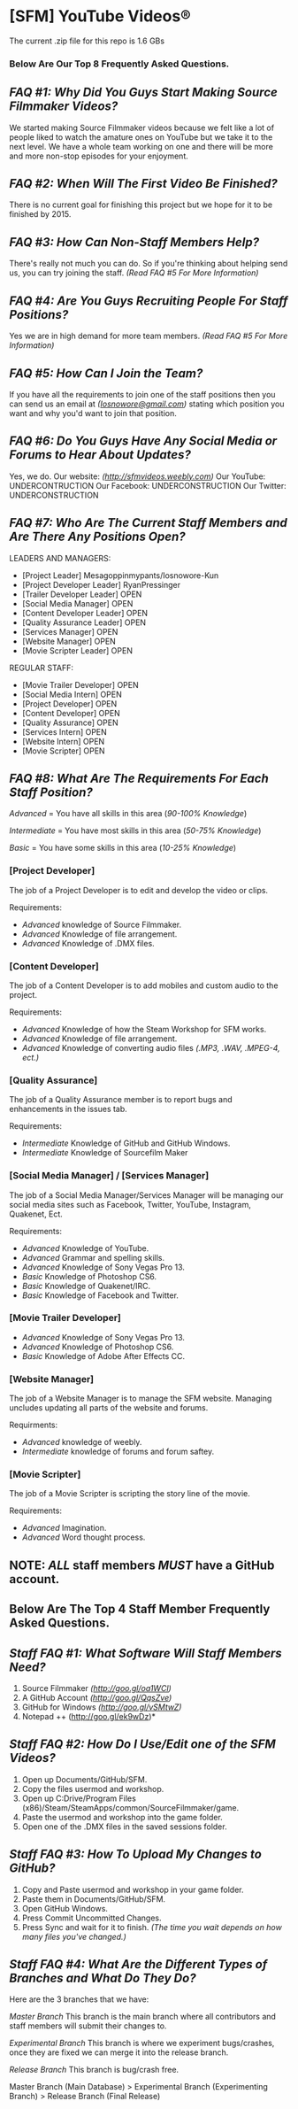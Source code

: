 **[SFM] YouTube Videos®**
=========================
The current .zip file for this repo is 1.6 GBs
### Below Are Our Top 8 Frequently Asked Questions.

*FAQ #1: Why Did You Guys Start Making Source Filmmaker Videos?*
----------------------------------------------------------------
We started making Source Filmmaker videos because we felt like a lot of people liked to watch the amature ones on YouTube
but we take it to the next level. We have a whole team working on one and there will be more and more non-stop episodes
for your enjoyment.

*FAQ #2: When Will The First Video Be Finished?*
------------------------------------------------
There is no current goal for finishing this project but we hope for it
to be finished by 2015.

*FAQ #3: How Can Non-Staff Members Help?*
-----------------------------------------
There's really not much you can do. So if you're thinking about helping send us, you can try joining
the staff. *(Read FAQ #5 For More Information)*

*FAQ #4: Are You Guys Recruiting People For Staff Positions?*
-------------------------------------------------------------
Yes we are in high demand for more team members. *(Read FAQ #5 For More Information)*

*FAQ #5: How Can I Join the Team?*
---------------------------------
If you have all the requirements to join one of the staff positions then you can send us an email
at *(Iosnowore@gmail.com)* stating which position you want and why you'd want to join that position.

*FAQ #6: Do You Guys Have Any Social Media or Forums to Hear About Updates?*
-----------------------------------------------------------------------
Yes, we do.
Our website: *(http://sfmvideos.weebly.com)*
Our YouTube: UNDERCONTRUCTION
Our Facebook: UNDERCONSTRUCTION
Our Twitter: UNDERCONSTRUCTION

*FAQ #7: Who Are The Current Staff Members and Are There Any Positions Open?*
-----------------------------------------------------------------------------
LEADERS AND MANAGERS:
- [Project Leader] Mesagoppinmypants/Iosnowore-Kun
- [Project Developer Leader] RyanPressinger
- [Trailer Developer Leader] OPEN
- [Social Media Manager] OPEN
- [Content Developer Leader] OPEN
- [Quality Assurance Leader] OPEN
- [Services Manager] OPEN
- [Website Manager] OPEN
- [Movie Scripter Leader] OPEN

REGULAR STAFF:

- [Movie Trailer Developer] OPEN
- [Social Media Intern] OPEN
- [Project Developer] OPEN
- [Content Developer] OPEN
- [Quality Assurance] OPEN
- [Services Intern] OPEN
- [Website Intern] OPEN
- [Movie Scripter] OPEN

*FAQ #8: What Are The Requirements For Each Staff Position?*
------------------------------------------------------------
*Advanced* = You have all skills in this area (*90-100% Knowledge*)

*Intermediate* = You have most skills in this area (*50-75% Knowledge*)

*Basic* = You have some skills in this area (*10-25% Knowledge*)

### [Project Developer]
The job of a Project Developer is to edit and develop the video or clips.

Requirements:
- *Advanced* knowledge of Source Filmmaker.
- *Advanced* Knowledge of file arrangement.
- *Advanced* Knowledge of .DMX files.

### [Content Developer]
The job of a Content Developer is to add mobiles and custom audio to the project.

Requirements:
- *Advanced* Knowledge of how the Steam Workshop for SFM works.
- *Advanced* Knowledge of file arrangement.
- *Advanced* Knowledge of converting audio files *(.MP3, .WAV, .MPEG-4, ect.)*

### [Quality Assurance]
The job of a Quality Assurance member is to report bugs and enhancements in the issues tab.

Requirements:
- *Intermediate* Knowledge of GitHub and GitHub Windows.
- *Intermediate* Knowledge of Sourcefilm Maker

### [Social Media Manager] / [Services Manager]
The job of a Social Media Manager/Services Manager will be managing our social media sites such as Facebook,
Twitter, YouTube, Instagram, Quakenet, Ect.

Requirements:
- *Advanced* Knowledge of YouTube.
- *Advanced* Grammar and spelling skills.
- *Advanced* Knowledge of Sony Vegas Pro 13.
- *Basic* Knowledge of Photoshop CS6.
- *Basic* Knowledge of Quakenet/IRC.
- *Basic* Knowledge of Facebook and Twitter.

### [Movie Trailer Developer]
- *Advanced* Knowledge of Sony Vegas Pro 13.
- *Advanced* Knowledge of Photoshop CS6.
- *Basic* Knowledge of Adobe After Effects CC.

### [Website Manager]
The job of a Website Manager is to manage the SFM website. Managing uncludes updating all parts of the website and forums.

Requirments:
- *Advanced* knowledge of weebly.
- *Intermediate* knowledge of forums and forum saftey.

### [Movie Scripter]
The job of a Movie Scripter is scripting the story line of the movie.

Requirements:
- *Advanced* Imagination.
- *Advanced* Word thought process.

NOTE: *ALL* staff members *MUST* have a GitHub account.
-------------------------------------------------------

**Below Are The Top 4 Staff Member Frequently Asked Questions.**
----------------------------------------------------------------
*Staff FAQ #1: What Software Will Staff Members Need?*
------------------------------------------------------
1. Source Filmmaker *(http://goo.gl/oa1WCl)*
3. A GitHub Account *(http://goo.gl/QqsZve)*
2. GitHub for Windows *(http://goo.gl/vSMtwZ)*
4. Notepad ++ (http://goo.gl/ek9wDz)*

*Staff FAQ #2: How Do I Use/Edit one of the SFM Videos?*
--------------------------------------------------------
1. Open up Documents/GitHub/SFM.
2. Copy the files usermod and workshop.
3. Open up C:Drive/Program Files (x86)/Steam/SteamApps/common/SourceFilmmaker/game.
4. Paste the usermod and workshop into the game folder.
5. Open one of the .DMX files in the saved sessions folder.

*Staff FAQ #3: How To Upload My Changes to GitHub?*
---------------------------------------------------
1. Copy and Paste usermod and workshop in your game folder.
2. Paste them in Documents/GitHub/SFM.
3. Open GitHub Windows.
4. Press Commit Uncommitted Changes.
5. Press Sync and wait for it to finish. *(The time you wait depends on how many files you've changed.)*

*Staff FAQ #4: What Are the Different Types of Branches and What Do They Do?*
-------------------------------------------------------------------------------
Here are the 3 branches that we have:

*Master Branch* This branch is the main branch where all contributors and staff members will submit their
changes to.

*Experimental Branch* This branch is where we experiment bugs/crashes, once they are fixed we can merge it
into the release branch.

*Release Branch* This branch is bug/crash free.

Master Branch (Main Database) > Experimental Branch (Experimenting Branch) > Release Branch (Final Release)
